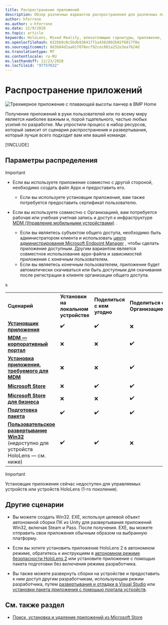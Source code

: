 ```yaml
---
title: Распространение приложений
description: Обзор различных вариантов распространения для различных поддерживаемых платформ и хранилищ публикаций.
author: hferrone
ms.author: v-hferrone
ms.date: 12/9/2020
ms.topic: article
keywords: HoloLens, Mixed Reality, впечатляющие гарнитуры, приложение, UWP, отправка, отправка, фильтры, метаданные, требования к системе, ключевые слова, wack, сертификация, пакет, appx, товары
ms.openlocfilehash: 632bb9c0c5bdb93041f71a4382802b02f6817f0e
ms.sourcegitcommit: 8d3b84d2aa01f078ecf92cec001a252e3ea7b24d
ms.translationtype: MT
ms.contentlocale: ru-RU
ms.lasthandoff: 12/23/2020
ms.locfileid: "97757632"
---
```

# <a name="distributing-your-apps"></a>Распространение приложений

![Трехмерное приложение с плавающей высоты ланчер в ВМР Home](images/distribute-hero-image.png)

Получение приложений в руки пользователей или по всему миру является наиболее важным и, порой тщательного, частью любых усилий по разработке. Мы упростили процесс в набор ресурсов, который зависит от сценария распространения и развертывания, который лучше всего подходит вам или вашей команде.

[!INCLUDE[](includes/before-submission.md)]

## <a name="distribution-options"></a>Параметры распределения

> [!IMPORTANT]
> * Если вы используете приложение совместно с другой стороной, необходимо создать файл Appx и предоставить его. 
>     * Если вы используете установщик приложения, вам также потребуется предоставить сертификат пользователю.
> 
> * Если вы используете совместно с Организацией, вам потребуется рабочая или учебная учетная запись и доступ к инфраструктуре [MDM (Управление мобильными устройствами)](https://docs.microsoft.com/hololens/hololens-enroll-mdm) .  
>    * Если вы являетесь субъектом общего доступа, необходимо быть администратором клиента и использовать [центр администрирования Microsoft Endpoint Manager](https://docs.microsoft.com/mem/intune/apps/apps-deploy) , чтобы сделать приложение доступным. Другим вариантом является совместное использование appx-файла и зависимостей приложения с конечным пользователем.
>    * Если вы являетесь конечным пользователем, приложение будет автоматически скачиваться или быть доступным для скачивания после регистрации в клиенте организации общего доступа. 

<table>
<colgroup>
    <col width="33%" />
    <col width="22%" />
    <col width="22%" />
    <col width="22%" />
</colgroup>
<tr>
    <td><strong>Сценарий</strong></td>
    <td><strong>Установки на локальном устройстве</strong></td>
    <td><strong>Поделиться с кем угодно</strong></td>
    <td><strong>Поделиться с Организацией</strong></td>
</tr>
<tr>
    <td><a href="https://docs.microsoft.com/hololens/app-deploy-app-installer"><strong>Установщик приложения</strong></td>
    <td>✔️</td>
    <td>✔️</td>
    <td>❌</td>
</tr>
<tr>
    <td><a href="https://docs.microsoft.com/hololens/app-deploy-app-installer"><strong>MDM — корпоративный портал</strong></a></td>
    <td>❌</td>
    <td>❌</td>
    <td>✔️</td>
</tr>
<tr>
    <td><a href="https://docs.microsoft.com/hololens/app-deploy-intune"><strong>Установка приложения, требуемого для MDM</strong></a></td>
    <td>❌</td>
    <td>❌</td>
    <td>✔️</td>
</tr>
<tr>
    <td><a href="submitting-an-app-to-the-microsoft-store.md"><strong>Microsoft Store</strong></a></td>
    <td>❌</td>
    <td>✔️</td>
    <td>✔️</td>s
</tr>
<tr>
    <td><a href="https://docs.microsoft.com/hololens/app-deploy-store-business"><strong>Microsoft Store для бизнеса</strong></a></td>
    <td>❌</td>
    <td>❌</td>
    <td>✔️</td>
</tr>
<tr>
    <td><a href="https://docs.microsoft.com/hololens/app-deploy-provisioning-package"><strong>Подготовка пакета</strong></a></td>
    <td>✔️</td>
    <td>✔️</td>
    <td>✔️</td>
</tr>
<tr>
    <td><a href="#other-scenarios"><strong>Пользовательское развертывание Win32</strong></a> (недоступно для устройств HoloLens — см. ниже)</td>
    <td>✔️</td>
    <td>✔️</td>
    <td>❌</td>
</tr>
</table>

> [!IMPORTANT]
> Установщик приложения сейчас недоступен для управляемых устройств или устройств HoloLens (1-го поколения).

## <a name="other-scenarios"></a>Другие сценарии

* Вы можете создать Win32. EXE, используя целевой объект автономной сборки ПК из Unity для развертывания приложений Win32, включая Steam и Pass. После получения. EXE, вы можете отправить свои приложения обычным образом на выбранную платформу. 

* Если вы хотите установить приложение HoloLens 2 в автономном режиме, обратитесь к инструкциям в [автономном режиме безопасности HoloLens 2](https://docs.microsoft.com/hololens/hololens-common-scenarios-offline-secure) или установите приложение с помощью пакета подготовки без включения режима разработчика.

* Вы также можете развернуть сборки на устройстве и предоставить к ним доступ другим разработчикам, использующим режим разработчика, путем [развертывания и отладки в Visual Studio](../develop/platform-capabilities-and-apis/using-visual-studio.md) или [установки пакета приложения с помощью портала устройств](https://docs.microsoft.com/hololens/holographic-custom-apps#installing-an-application-package-with-the-device-portal).

## <a name="see-also"></a>См. также раздел
* [Поиск, установка и удаление приложений из Microsoft Store](https://docs.microsoft.com/hololens/holographic-store-apps)

